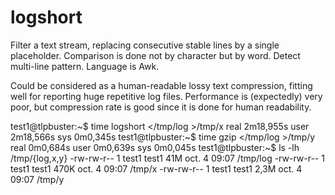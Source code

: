 # logshort

Filter a text stream, replacing consecutive stable lines by a single placeholder.
Comparison is done not by character but by word. Detect multi-line pattern.
Language is Awk.

Could be considered as a human-readable lossy text compression, fitting well for reporting huge repetitive log files.
Performance is (expectedly) very poor, but compression rate is good since it is done for human readability.

  test1@tlpbuster:~$ time logshort </tmp/log >/tmp/x
  real    2m18,955s
  user    2m18,566s
  sys     0m0,345s
  test1@tlpbuster:~$ time gzip </tmp/log >/tmp/y
  real    0m0,684s
  user    0m0,639s
  sys     0m0,045s
  test1@tlpbuster:~$ ls -lh /tmp/{log,x,y}
  -rw-rw-r-- 1 test1 test1  41M oct.   4 09:07 /tmp/log
  -rw-rw-r-- 1 test1 test1 470K oct.   4 09:07 /tmp/x
  -rw-rw-r-- 1 test1 test1 2,3M oct.   4 09:07 /tmp/y

